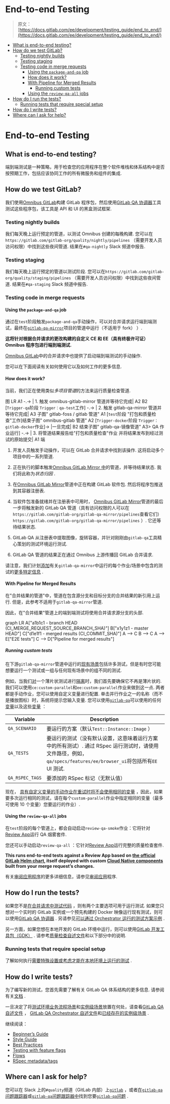 # End-to-end Testing

> 原文：[https://docs.gitlab.com/ee/development/testing_guide/end_to_end/](https://docs.gitlab.com/ee/development/testing_guide/end_to_end/)

*   [What is end-to-end testing?](#what-is-end-to-end-testing)
*   [How do we test GitLab?](#how-do-we-test-gitlab)
    *   [Testing nightly builds](#testing-nightly-builds)
    *   [Testing staging](#testing-staging)
    *   [Testing code in merge requests](#testing-code-in-merge-requests)
        *   [Using the `package-and-qa` job](#using-the-package-and-qa-job)
        *   [How does it work?](#how-does-it-work)
        *   [With Pipeline for Merged Results](#with-pipeline-for-merged-results)
            *   [Running custom tests](#running-custom-tests)
        *   [Using the `review-qa-all` jobs](#using-the-review-qa-all-jobs)
*   [How do I run the tests?](#how-do-i-run-the-tests)
    *   [Running tests that require special setup](#running-tests-that-require-special-setup)
*   [How do I write tests?](#how-do-i-write-tests)
*   [Where can I ask for help?](#where-can-i-ask-for-help)

# End-to-end Testing[](#end-to-end-testing "Permalink")

## What is end-to-end testing?[](#what-is-end-to-end-testing "Permalink")

端到端测试是一种策略，用于检查您的应用程序在整个软件堆栈和体系结构中是否按预期工作，包括应该协同工作的所有微服务和组件的集成.

## How do we test GitLab?[](#how-do-we-test-gitlab "Permalink")

我们使用[Omnibus GitLab](https://gitlab.com/gitlab-org/omnibus-gitlab)构建 GitLab 程序包，然后使用[GitLab QA 协调器](https://gitlab.com/gitlab-org/gitlab-qa)工具测试这些程序包，该工具是 API 和 UI 的黑盒测试框架.

### Testing nightly builds[](#testing-nightly-builds "Permalink")

我们每天晚上运行预定的管道，以测试 Omnibus 创建的每晚构建. 您可以在`https://gitlab.com/gitlab-org/quality/nightly/pipelines` （需要开发人员访问权限）中找到这些夜间管道. 结果在`#qa-nightly` Slack 频道中报告.

### Testing staging[](#testing-staging "Permalink")

我们每天晚上运行预定的管道以测试阶段. 您可以在`https://gitlab.com/gitlab-org/quality/staging/pipelines` （需要开发人员访问权限）中找到这些夜间管道. 结果在`#qa-staging` Slack 频道中报告.

### Testing code in merge requests[](#testing-code-in-merge-requests "Permalink")

#### Using the `package-and-qa` job[](#using-the-package-and-qa-job "Permalink")

通过在`test`阶段触发`package-and-qa`手动操作，可以对合并请求运行端到端测试，最终在[`gitlab-qa-mirror`](https://gitlab.com/gitlab-org/gitlab-qa-mirror/)项目的管道中运行（不适用于 fork） ）.

**这将针对根据合并请求的更改构建的自定义 CE 和 EE（具有终极许可证）Omnibus 程序包进行端到端测试.**

[Omnibus GitLab](https://gitlab.com/gitlab-org/omnibus-gitlab)中的合并请求中也提供了启动端到端测试的手动操作.

您可以在下面阅读有关如何使用它以及如何工作的更多信息.

#### How does it work?[](#how-does-it-work "Permalink")

当前，我们正在使用类似*多项目管道*的方法来运行质量检查管道.

图 LR A1 -.-> | 1\. 触发 omnibus-gitlab-mirror 管道并等待它完成| A2 B2 [`Trigger-qa`阶段
`Trigger：qa-test`工作] -.-> | 2\. 触发 gitlab-qa-mirror 管道并等待它完成| A3 子图" gitlab-foss / gitlab 管道" A1 [`test`阶段
"打包和质量检查"工作]结束子图" omnibus-gitlab 管道" A2 [`Trigger-docker`阶段
`Trigger：gitlab-docker`作业]-> |一旦完成| B2 结束子图" gitlab-qa-镜像管道" A3> QA 作业运行] -.-> | 3\. 将管道结果报告给"打包和质量检查"作业
并将结果发布到经过测试的原始提交| A1 端

1.  开发人员触发手动操作，可以在 GitLab 合并请求中找到该操作. 这将启动多个项目中的一系列管道.

2.  正在执行的脚本触发[Omnibus GitLab Mirror 中](https://gitlab.com/gitlab-org/build/omnibus-gitlab-mirror)的管道，并等待结果状态. 我们将此称为*状态归因* .

3.  在[Omnibus GitLab Mirror](https://gitlab.com/gitlab-org/build/omnibus-gitlab-mirror)管道中正在构建 GitLab 软件包. 然后将程序包推送到其容器注册表.

4.  当软件包准备就绪并在注册表中可用时， [Omnibus GitLab Mirror](https://gitlab.com/gitlab-org/build/omnibus-gitlab-mirror)管道的最后一步将触发新的 GitLab QA 管道（具有访问权限的人可以在`https://gitlab.com/gitlab-org/gitlab-qa-mirror/pipelines`查看它们） `https://gitlab.com/gitlab-org/gitlab-qa-mirror/pipelines` ）. 它还等待结果状态.

5.  GitLab QA 从注册表中提取图像，旋转容器，并针对刚刚由`gitlab-qa`工具精心策划的测试环境运行测试.

6.  GitLab QA 管道的结果正在通过 Omnibus 上游传播回 GitLab 合并请求.

请注意，我们计划[添加](https://gitlab.com/gitlab-org/quality/team-tasks/-/issues/156)有关`gitlab-qa-mirror`中运行的每个作业/场景中包含的测试的[更多特定信息](https://gitlab.com/gitlab-org/quality/team-tasks/-/issues/156) .

#### With Pipeline for Merged Results[](#with-pipeline-for-merged-results "Permalink")

在"合并结果的管道"中，管道在包含源分支和目标分支的合并结果的新引用上运行. 但是，此参考不适用于`gitlab-qa-mirror`管道.

因此，在"合并结果"管道上的端到端测试将使用合并请求源分支的头部.

graph LR A["a1b1c1 - branch HEAD (CI_MERGE_REQUEST_SOURCE_BRANCH_SHA)"] B["x1y1z1 - master HEAD"] C["d1e1f1 - merged results (CI_COMMIT_SHA)"] A --> C B --> C A --> E["E2E tests"] C --> D["Pipeline for merged results"]

##### Running custom tests[](#running-custom-tests "Permalink")

在下游`gitlab-qa-mirror`管道中运行的[现有场景](https://gitlab.com/gitlab-org/gitlab-qa/blob/master/docs/what_tests_can_be_run.md)包括许多测试，但是有时您可能想要运行一个测试或一组与任何现有场景中的组不同的测试.

例如，当我们[对](https://about.gitlab.com/handbook/engineering/quality/guidelines/debugging-qa-test-failures/#dequarantining-tests)一个薄片状测试进行[隔离](https://about.gitlab.com/handbook/engineering/quality/guidelines/debugging-qa-test-failures/#dequarantining-tests)时，我们首先要确保它不再是薄片状的. 我们可以使用`ce:custom-parallel`和`ee:custom-parallel`作业来做到这一点. 两者都是手动作业，您可以使用自定义变量进行配置. 单击并行作业之一的名称（而不是播放图标）时，系统将提示您输入变量. 您可以使用[`gitlab-qa`](https://gitlab.com/gitlab-org/gitlab-qa/blob/master/docs/what_tests_can_be_run.md#supported-gitlab-environment-variables)可以使用的任何[变量](https://gitlab.com/gitlab-org/gitlab-qa/blob/master/docs/what_tests_can_be_run.md#supported-gitlab-environment-variables)以及这些[变量](https://gitlab.com/gitlab-org/gitlab-qa/blob/master/docs/what_tests_can_be_run.md#supported-gitlab-environment-variables) ：

| Variable | Description |
| --- | --- |
| `QA_SCENARIO` | 要运行的方案（默认`Test::Instance::Image` ） |
| `QA_TESTS` | 要运行的测试（没有默认设置，这意味着运行方案中的所有测试）. 通过 RSpec 运行测试时，请使用文件路径，例如， `qa/specs/features/ee/browser_ui`将包括所有`EE` UI 测试. |
| `QA_RSPEC_TAGS` | 要添加的 RSpec 标记（无默认值） |

现在， [具有自定义变量的手动作业在重试时将不会使用相同的变量](https://gitlab.com/gitlab-org/gitlab/-/issues/31367) ，因此，如果要多次运行相同的测试，请在每个`custom-parallel`作业中指定相同的变量（最多可使用 10 个变量）您要运行的作业）.

#### Using the `review-qa-all` jobs[](#using-the-review-qa-all-jobs "Permalink")

在`test`阶段的每个管道上，都会自动启动`review-qa-smoke`作业：它将针对[Review App](../review_apps.html)运行 QA 烟雾套件.

您还可以手动启动`review-qa-all` ：它针对[Review App](../review_apps.html)运行完整的质量检查套件.

**This runs end-to-end tests against a Review App based on [the official GitLab Helm chart](https://gitlab.com/gitlab-org/charts/gitlab/), itself deployed with custom [Cloud Native components](https://gitlab.com/gitlab-org/build/CNG) built from your merge request’s changes.**

有关[审阅应用程序](../review_apps.html)的更多详细信息，请参见[审阅应用](../review_apps.html)程序.

## How do I run the tests?[](#how-do-i-run-the-tests "Permalink")

如果您不是[在合并请求中测试代码](#testing-code-in-merge-requests) ，则有两个主要选项可用于运行测试. 如果您只想对一个实时的 GitLab 实例或一个预先构建的 Docker 映像运行现有测试，则可以使用[GitLab QA 协调器](https://gitlab.com/gitlab-org/gitlab-qa/tree/master/README.md) . 另请参见[可以通过 Orchestrator 运行的测试方案示例](https://gitlab.com/gitlab-org/gitlab-qa/blob/master/docs/what_tests_can_be_run.md#examples) .

另一方面，如果您想在本地开发的 GitLab 环境中运行，则可以使用[GitLab 开发工具包（GDK）](https://gitlab.com/gitlab-org/gitlab-development-kit/) . 请参考[质量检查自述文件](https://gitlab.com/gitlab-org/gitlab/tree/master/qa/README.md#how-can-i-use-it)和以下部分中的说明.

### Running tests that require special setup[](#running-tests-that-require-special-setup "Permalink")

了解如何执行[需要特殊设置或考虑才能在本地环境上运行的测试](running_tests_that_require_special_setup.html) .

## How do I write tests?[](#how-do-i-write-tests "Permalink")

为了编写新的测试，您首先需要了解有关 GitLab QA 体系结构的更多信息. 请参阅有关[文档](https://gitlab.com/gitlab-org/gitlab-qa/blob/master/docs/architecture.md) .

一旦决定了将[测试环境业务流程场景](https://gitlab.com/gitlab-org/gitlab-qa/tree/master/lib/gitlab/qa/scenario)和[实例级场景](https://gitlab.com/gitlab-org/gitlab-foss/tree/master/qa/qa/specs/features)放置在何处，请查看[GitLab QA 自述文件](https://gitlab.com/gitlab-org/gitlab/tree/master/qa/README.md) ， [GitLab QA Orchestrator 自述文件](https://gitlab.com/gitlab-org/gitlab-qa/tree/master/README.md)和[已经存在的实例级场景](https://gitlab.com/gitlab-org/gitlab-foss/tree/master/qa/qa/specs/features) .

继续阅读：

*   [Beginner’s Guide](beginners_guide.html)
*   [Style Guide](style_guide.html)
*   [Best Practices](best_practices.html)
*   [Testing with feature flags](feature_flags.html)
*   [Flows](flows.html)
*   [RSpec metadata/tags](rspec_metadata_tests.html)

## Where can I ask for help?[](#where-can-i-ask-for-help "Permalink")

您可以在 Slack 上的`#quality`频道（GitLab 内部）上[`gitlab`](https://gitlab.com/gitlab-org/gitlab/-/issues?label_name[]=QA&label_name[]=test) ，或者[在`gitlab-qa`](https://gitlab.com/gitlab-org/gitlab-qa/-/issues?label_name[]=new+scenario) [问题跟踪器](https://gitlab.com/gitlab-org/gitlab/-/issues?label_name[]=QA&label_name[]=test)或[`gitlab-qa`问题跟踪器中](https://gitlab.com/gitlab-org/gitlab-qa/-/issues?label_name[]=new+scenario)找到您要[`gitlab-qa`问题](https://gitlab.com/gitlab-org/gitlab-qa/-/issues?label_name[]=new+scenario) .